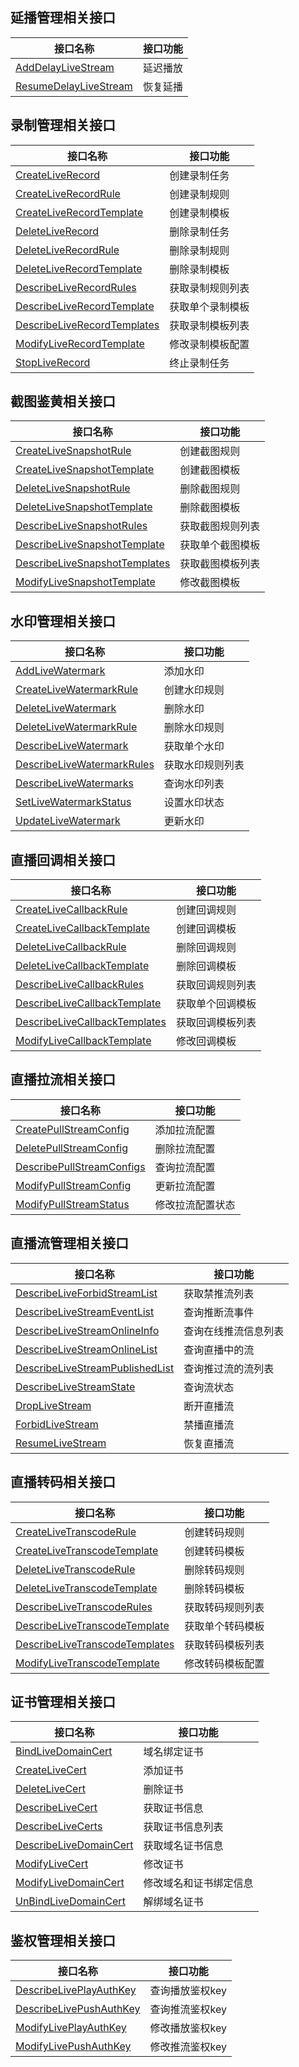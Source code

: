## 延播管理相关接口

| 接口名称 | 接口功能 |
|---------|---------|
| [AddDelayLiveStream](/document/api/267/20465) | 延迟播放 |
| [ResumeDelayLiveStream](/document/api/267/20464) | 恢复延播 |

## 录制管理相关接口

| 接口名称 | 接口功能 |
|---------|---------|
| [CreateLiveRecord](/document/api/267/30148) | 创建录制任务 |
| [CreateLiveRecordRule](/document/api/267/32615) | 创建录制规则 |
| [CreateLiveRecordTemplate](/document/api/267/32614) | 创建录制模板 |
| [DeleteLiveRecord](/document/api/267/30147) | 删除录制任务 |
| [DeleteLiveRecordRule](/document/api/267/32613) | 删除录制规则 |
| [DeleteLiveRecordTemplate](/document/api/267/32612) | 删除录制模板 |
| [DescribeLiveRecordRules](/document/api/267/32611) | 获取录制规则列表 |
| [DescribeLiveRecordTemplate](/document/api/267/32610) | 获取单个录制模板 |
| [DescribeLiveRecordTemplates](/document/api/267/32609) | 获取录制模板列表 |
| [ModifyLiveRecordTemplate](/document/api/267/32608) | 修改录制模板配置 |
| [StopLiveRecord](/document/api/267/30146) | 终止录制任务 |

## 截图鉴黄相关接口

| 接口名称 | 接口功能 |
|---------|---------|
| [CreateLiveSnapshotRule](/document/api/267/32625) | 创建截图规则 |
| [CreateLiveSnapshotTemplate](/document/api/267/32624) | 创建截图模板 |
| [DeleteLiveSnapshotRule](/document/api/267/32623) | 删除截图规则 |
| [DeleteLiveSnapshotTemplate](/document/api/267/32622) | 删除截图模板 |
| [DescribeLiveSnapshotRules](/document/api/267/32621) | 获取截图规则列表 |
| [DescribeLiveSnapshotTemplate](/document/api/267/32620) | 获取单个截图模板 |
| [DescribeLiveSnapshotTemplates](/document/api/267/32619) | 获取截图模板列表 |
| [ModifyLiveSnapshotTemplate](/document/api/267/32618) | 修改截图模板 |

## 水印管理相关接口

| 接口名称 | 接口功能 |
|---------|---------|
| [AddLiveWatermark](/document/api/267/30154) | 添加水印 |
| [CreateLiveWatermarkRule](/document/api/267/32629) | 创建水印规则 |
| [DeleteLiveWatermark](/document/api/267/30153) | 删除水印 |
| [DeleteLiveWatermarkRule](/document/api/267/32628) | 删除水印规则 |
| [DescribeLiveWatermark](/document/api/267/32627) | 获取单个水印 |
| [DescribeLiveWatermarkRules](/document/api/267/32626) | 获取水印规则列表 |
| [DescribeLiveWatermarks](/document/api/267/30152) | 查询水印列表 |
| [SetLiveWatermarkStatus](/document/api/267/30151) | 设置水印状态 |
| [UpdateLiveWatermark](/document/api/267/30150) | 更新水印 |

## 直播回调相关接口

| 接口名称 | 接口功能 |
|---------|---------|
| [CreateLiveCallbackRule](/document/api/267/32638) | 创建回调规则 |
| [CreateLiveCallbackTemplate](/document/api/267/32637) | 创建回调模板 |
| [DeleteLiveCallbackRule](/document/api/267/32636) | 删除回调规则 |
| [DeleteLiveCallbackTemplate](/document/api/267/32635) | 删除回调模板 |
| [DescribeLiveCallbackRules](/document/api/267/32634) | 获取回调规则列表 |
| [DescribeLiveCallbackTemplate](/document/api/267/32633) | 获取单个回调模板 |
| [DescribeLiveCallbackTemplates](/document/api/267/32632) | 获取回调模板列表 |
| [ModifyLiveCallbackTemplate](/document/api/267/32631) | 修改回调模板 |

## 直播拉流相关接口

| 接口名称 | 接口功能 |
|---------|---------|
| [CreatePullStreamConfig](/document/api/267/30159) | 添加拉流配置 |
| [DeletePullStreamConfig](/document/api/267/31311) | 删除拉流配置 |
| [DescribePullStreamConfigs](/document/api/267/30158) | 查询拉流配置 |
| [ModifyPullStreamConfig](/document/api/267/30157) | 更新拉流配置 |
| [ModifyPullStreamStatus](/document/api/267/30156) | 修改拉流配置状态 |

## 直播流管理相关接口

| 接口名称 | 接口功能 |
|---------|---------|
| [DescribeLiveForbidStreamList](/document/api/267/33187) | 获取禁推流列表 |
| [DescribeLiveStreamEventList](/document/api/267/33186) | 查询推断流事件 |
| [DescribeLiveStreamOnlineInfo](/document/api/267/20473) | 查询在线推流信息列表 |
| [DescribeLiveStreamOnlineList](/document/api/267/20472) | 查询直播中的流 |
| [DescribeLiveStreamPublishedList](/document/api/267/20471) | 查询推过流的流列表 |
| [DescribeLiveStreamState](/document/api/267/20470) | 查询流状态 |
| [DropLiveStream](/document/api/267/20469) | 断开直播流 |
| [ForbidLiveStream](/document/api/267/20468) | 禁播直播流 |
| [ResumeLiveStream](/document/api/267/20467) | 恢复直播流 |

## 直播转码相关接口

| 接口名称 | 接口功能 |
|---------|---------|
| [CreateLiveTranscodeRule](/document/api/267/32647) | 创建转码规则 |
| [CreateLiveTranscodeTemplate](/document/api/267/32646) | 创建转码模板 |
| [DeleteLiveTranscodeRule](/document/api/267/32645) | 删除转码规则 |
| [DeleteLiveTranscodeTemplate](/document/api/267/32644) | 删除转码模板 |
| [DescribeLiveTranscodeRules](/document/api/267/32643) | 获取转码规则列表 |
| [DescribeLiveTranscodeTemplate](/document/api/267/32642) | 获取单个转码模板 |
| [DescribeLiveTranscodeTemplates](/document/api/267/32641) | 获取转码模板列表 |
| [ModifyLiveTranscodeTemplate](/document/api/267/32640) | 修改转码模板配置 |

## 证书管理相关接口

| 接口名称 | 接口功能 |
|---------|---------|
| [BindLiveDomainCert](/document/api/267/32657) | 域名绑定证书 |
| [CreateLiveCert](/document/api/267/32656) | 添加证书 |
| [DeleteLiveCert](/document/api/267/32655) | 删除证书 |
| [DescribeLiveCert](/document/api/267/32654) | 获取证书信息 |
| [DescribeLiveCerts](/document/api/267/32653) | 获取证书信息列表 |
| [DescribeLiveDomainCert](/document/api/267/32652) | 获取域名证书信息 |
| [ModifyLiveCert](/document/api/267/32651) | 修改证书 |
| [ModifyLiveDomainCert](/document/api/267/32650) | 修改域名和证书绑定信息 |
| [UnBindLiveDomainCert](/document/api/267/32649) | 解绑域名证书 |

## 鉴权管理相关接口

| 接口名称 | 接口功能 |
|---------|---------|
| [DescribeLivePlayAuthKey](/document/api/267/30426) | 查询播放鉴权key |
| [DescribeLivePushAuthKey](/document/api/267/30425) | 查询推流鉴权key |
| [ModifyLivePlayAuthKey](/document/api/267/30424) | 修改播放鉴权key |
| [ModifyLivePushAuthKey](/document/api/267/30423) | 修改推流鉴权key |

